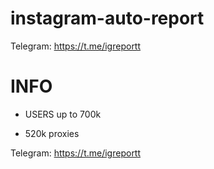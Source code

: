 # instagram-auto-report

Telegram: https://t.me/igreportt


# INFO
- USERS up to 700k 

- 520k proxies
  
Telegram: https://t.me/igreportt
